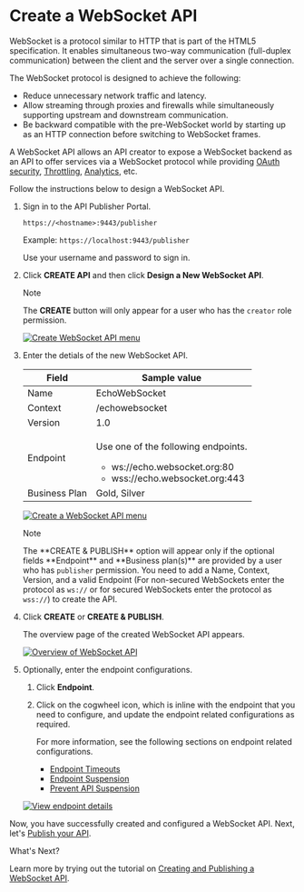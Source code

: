 # Create a WebSocket API

WebSocket is a protocol similar to HTTP that is part of the HTML5 specification. It enables simultaneous two-way communication (full-duplex communication) between the client and the server over a single connection. 

The WebSocket protocol is designed to achieve the following:

-   Reduce unnecessary network traffic and latency.
-   Allow streaming through proxies and firewalls while simultaneously supporting upstream and downstream communication.
-   Be backward compatible with the pre-WebSocket world by starting up as an HTTP connection before switching to WebSocket frames.

A WebSocket API allows an API creator to expose a WebSocket backend as an API to offer services via a WebSocket protocol while providing 
[OAuth security]({{base_path}}/Learn/APISecurity/APIAuthentication/secure-apis-using-oauth2-tokens), [Throttling]({{base_path}}/Learn/RateLimiting/introducing-throttling-use-cases/), [Analytics]({{base_path}}/Learn/Analytics/overview-of-api-analytics/), etc.

Follow the instructions below to design a WebSocket API.

1. Sign in to the API Publisher Portal.
   
    `https://<hostname>:9443/publisher` 
   
    Example: `https://localhost:9443/publisher`

    Use your username and password to sign in.

2.  Click **CREATE API** and then click **Design a New WebSocket API**.

     <html><div class="admonition note">
      <p class="admonition-title">Note</p>
      <p>The <b>CREATE</b> button will only appear for a user who has the <code>creator</code> role permission.</p>
      </div>
     </html>
    
     [![Create WebSocket API menu]({{base_path}}/assets/img/Learn/create-websocket-api.jpg)]({{base_path}}/assets/img/Learn/create-websocket-api.jpg)

3.  Enter the detials of the new WebSocket API.

    <table>
    <thead>
    <tr>
    <th>Field</th>
    <th>Sample value</th>
    </tr>
    </thead>
    <tbody>
    <tr>
    <td>Name</td>
    <td>EchoWebSocket</td>
    </tr>
    <tr>
    <td>Context</td>
    <td>/echowebsocket</td>
    </tr>
    <tr>
    <td>Version</td>
    <td>1.0</td>
    </tr>
    <tr>
    <td>Endpoint</td>
    <td><p>
    Use one of the following endpoints.
    <ul>
    <li>ws://echo.websocket.org:80</li>
    <li>wss://echo.websocket.org:443</li>
    </ul></td>
    </tr>
    <tr>
    <td>Business Plan</td>
    <td>Gold, Silver</td>
    </tr>
    </tbody>
    </table>
    
    [![Create a WebSocket API menu]({{base_path}}/assets/img/Learn/create-web-socket-api.jpg)]({{base_path}}/assets/img/Learn/create-web-socket-api.jpg)

    <html>
     <div class="admonition note">
     <p class="admonition-title">Note</p>
     <p>The **CREATE & PUBLISH** option will appear only if the optional fields **Endpoint** and **Business plan(s)** are provided by a user who has <code>publisher</code> permission. You need to add a Name, Context, Version, and a valid Endpoint (For non-secured WebSockets enter the protocol as <code>ws://</code>  or for secured WebSockets enter the protocol as <code>wss://</code>) to create the API.</p>
     </div>
     </html>

4.  Click **CREATE** or **CREATE & PUBLISH**. 

     The overview page of the created WebSocket API appears.

     [![Overview of WebSocket API]({{base_path}}/assets/img/Learn/overview-websocket-api.jpg)]({{base_path}}/assets/img/Learn/overview-websocket-api.jpg)

5.  Optionally, enter the endpoint configurations.

     1. Click **Endpoint**.
     
     2. Click on the cogwheel icon, which is inline with the endpoint that you need to configure, and update the endpoint related configurations as required. 
     
         For more information, see the following sections on endpoint related configurations.

         - [Endpoint Timeouts]({{base_path}}/Learn/DesignAPI/Endpoints/Resiliency/endpoint-timeouts)
         - [Endpoint Suspension]({{base_path}}/Learn/DesignAPI/Endpoints/Resiliency/endpoint-suspension)
         - [Prevent API Suspension]({{base_path}}/Learn/DesignAPI/Endpoints/Resiliency/prevent-api-suspension)

    [![View endpoint details]({{base_path}}/assets/img/Learn/endpoint-view-of-websocket-api.jpg)]({{base_path}}/assets/img/Learn/endpoint-view-of-websocket-api.jpg)

Now, you have successfully created and configured a WebSocket API. Next, let's [Publish your API]({{base_path}}/Learn/DesignAPI/PublishAPI/publish-an-api).

<div class="admonition note">
<p class="admonition-title">What's Next?</p>

<p>Learn more by trying out the tutorial on <a href="{{base_path}}/Learn/Tutorials/create-and-publish-websocket-api">Creating and Publishing a WebSocket API</a>.</p>
</div>

